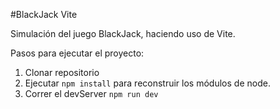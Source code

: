 #BlackJack Vite

Simulación del juego BlackJack, haciendo uso de Vite.

Pasos para ejecutar el proyecto:

1. Clonar repositorio
2. Ejecutar ```npm install``` para reconstruir los módulos de node.
3. Correr el devServer ```npm run dev```

